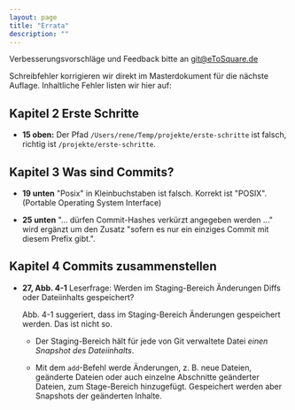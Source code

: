 ```yaml
---
layout: page
title: "Errata"
description: ""
---
```


Verbesserungsvorschläge und Feedback bitte an git@eToSquare.de

Schreibfehler korrigieren wir direkt im Masterdokument für die nächste Auflage. Inhaltliche Fehler listen wir hier auf:

Kapitel 2 Erste Schritte
------------------------

* **15 oben:** Der Pfad `/Users/rene/Temp/projekte/erste-schritte`  ist falsch, richtig ist `/projekte/erste-schritte`.

Kapitel 3 Was sind Commits?
---------------------------

* **19 unten** "Posix" in Kleinbuchstaben ist falsch. Korrekt ist "POSIX". (Portable Operating System Interface)

* **25 unten** "... dürfen Commit-Hashes verkürzt angegeben werden ..." wird ergänzt um den Zusatz "sofern es nur ein einziges
  Commit mit diesem Prefix gibt.".

Kapitel 4 Commits zusammenstellen
---------------------------------

* **27, Abb. 4-1** Leserfrage: Werden im Staging-Bereich Änderungen Diffs oder Dateiinhalts gespeichert?

  Abb. 4-1 suggeriert, dass im Staging-Bereich Änderungen gespeichert werden. Das ist nicht so.

  - Der Staging-Bereich hält für jede von Git verwaltete Datei
    *einen Snapshot des Dateiinhalts*.

  - Mit dem `add`-Befehl werde Änderungen, z. B. neue Dateien, geänderte Dateien oder auch einzelne Abschnitte geänderter Dateien, zum Stage-Bereich hinzugefügt. Gespeichert werden aber Snapshots der geänderten Inhalte.
